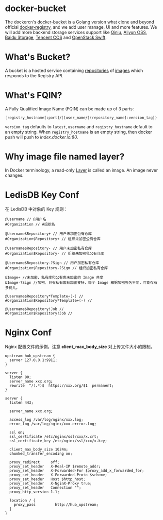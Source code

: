 docker-bucket
===============

The dockercn's [docker-bucket](https://github.com/dockercn/docker-hub) is a [Golang](http://golang.org) version what clone and beyond official [docker-registry](https://github.com/docker/docker-registry), and we add user manage, UI and more features. We will add more backend storage services support like [Qiniu](http://qiniu.com), [Aliyun OSS](http://www.aliyun.com/product/oss), [Baidu Storage](http://developer.baidu.com/cloud/stor), [Tencent COS](http://www.qcloud.com/product/product.php?item=cos) and [OpenStack Swift](http://docs.openstack.org/developer/swift).

What's Bucket?
================

A bucket is a hosted service containing [repositories](http://docs.docker.io/en/latest/terms/repository/#repository-def) of [images](http://docs.docker.io/en/latest/terms/image/#image-def) which responds to the Registry API.

What's FQIN?
============

A Fully Qualified Image Name (FQIN) can be made up of 3 parts:

```
[registry_hostname[:port]/][user_name/](repository_name[:version_tag])
```

`version_tag` defaults to `latest`, `username` and `registry_hostname` default to an empty string. When `registry_hostname` is an empty string, then docker push will push to *index.docker.io:80*.

Why image file named layer?
===========================

In Docker terminology, a read-only [Layer](http://docs.docker.io/en/latest/terms/layer/#layer-def) is called an image. An image never changes.

LedisDB Key Conf
================

在 LedisDB 中对象的 Key 规则：

```
@Username // @用户名 
#Organization // #组织名

@Username$Repository+ // 用户未加密公有仓库
#Organization$Repository+ // 组织未加密公有仓库

@Username$Repository- // 用户未加密私有仓库
#Organization$Repository- // 组织未加密私公有仓库

@Username$Repository-?Sign // 用户加密私有仓库  
#Organization$Repository-?Sign // 组织加密私有仓库

&Image+ //未加密，私有库和公有库未加密的 Image 共享
&Image-?Sign //加密，只有私有库有加密支持，每个 Image 根据加密签名不同，可能存有多份儿。

@Username$Repository*Template+(-) //  
#Organization$Repository*Template+(-) // 

@Username$Repository!Job //  
#Organization$Repository!Job // 
```

Nginx Conf
==========

Nginx 配置文件的示例，注意 **client_max_body_size** 对上传文件大小的限制。 

```
upstream hub_upstream {
  server 127.0.0.1:9911;
}

server {
  listen 80;
  server_name xxx.org;
  rewrite  ^/(.*)$  https://xxx.org/$1  permanent;
}

server {
  listen 443;

  server_name xxx.org;

  access_log /var/log/nginx/xxx.log;
  error_log /var/log/nginx/xxx-errror.log;

  ssl on;
  ssl_certificate /etc/nginx/ssl/xxx/x.crt;
  ssl_certificate_key /etc/nginx/ssl/xxx/x.key;

  client_max_body_size 1024m;
  chunked_transfer_encoding on;

  proxy_redirect     off;
  proxy_set_header   X-Real-IP $remote_addr;
  proxy_set_header   X-Forwarded-For $proxy_add_x_forwarded_for;
  proxy_set_header   X-Forwarded-Proto $scheme;
  proxy_set_header   Host $http_host;
  proxy_set_header   X-NginX-Proxy true;
  proxy_set_header   Connection "";
  proxy_http_version 1.1;

  location / {
    proxy_pass         http://hub_upstream;
  }
}
```
